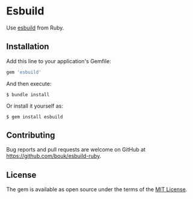 # Esbuild

Use [esbuild](https://github.com/evanw/esbuild) from Ruby.

## Installation

Add this line to your application's Gemfile:

```ruby
gem 'esbuild'
```

And then execute:

    $ bundle install

Or install it yourself as:

    $ gem install esbuild

## Contributing

Bug reports and pull requests are welcome on GitHub at https://github.com/bouk/esbuild-ruby.

## License

The gem is available as open source under the terms of the [MIT License](https://opensource.org/licenses/MIT).
